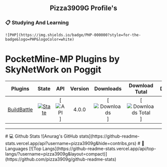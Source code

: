 <h2 align="center">Pizza3909G Profile's</h2>

### 📋 Studying And Learning
    ![PHP](https://img.shields.io/badge/PHP-000000?style=for-the-badge&logo=PHP&logoColor=white)
    
    
# PocketMine-MP Plugins by SkyNetWork on Poggit

| Plugins | State | API | Version | Downloads | Download Tutal | Date | Authors |
| :-----: | :---: | :-: | :-----: | :-------: | :------------: | :--: | :-----: |
| [BuildBattle]() | [![State]()]() | [![API]()] | 4.0.0 | [![Downloads]()] | [![Downloads Total]()] | --/--/-- | --- |
<hr>
# 💻 Github Stats
![Anurag's GitHub stats](https://github-readme-stats.vercel.app/api?username=pizza3909g&hide=contribs,prs)
# 📘Languages
[![Top Langs](https://github-readme-stats.vercel.app/api/top-langs/?username=pizza3909g&layout=compact)](https://github.com/pizza3909g/github-readme-stats)
